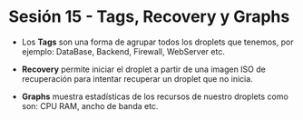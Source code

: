# Sesión 15 - Tags, Recovery y Graphs

* Los **Tags** son una forma de agrupar todos los droplets que tenemos, por ejemplo: DataBase, Backend, Firewall, WebServer etc.

* **Recovery** permite iniciar el droplet a partir de una imagen ISO de recuperación para intentar recuperar un droplet que no inicia.

* **Graphs** muestra estadísticas de los recursos de nuestro droplets como son: CPU RAM, ancho de banda etc.
